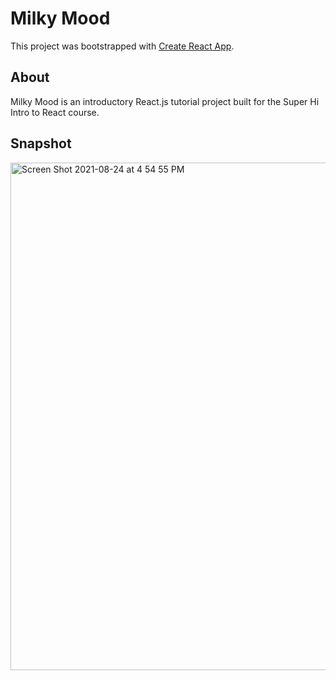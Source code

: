 # Milky Mood

This project was bootstrapped with [Create React App](https://github.com/facebook/create-react-app).

## About

Milky Mood is an introductory React.js tutorial 
project built for the Super Hi Intro to React course.

## Snapshot

<img width="812" alt="Screen Shot 2021-08-24 at 4 54 55 PM" src="https://user-images.githubusercontent.com/52754571/130695298-3e68ca08-5afe-47da-85b4-46e59221fcd5.png">
